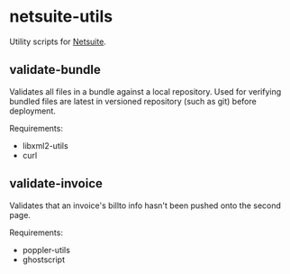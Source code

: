 # netsuite-utils
Utility scripts for [Netsuite](http://www.netsuite.com/).

## validate-bundle
Validates all files in a bundle against a local repository. Used for verifying bundled files are latest in versioned repository (such as git) before deployment.

Requirements:
* libxml2-utils
* curl

## validate-invoice
Validates that an invoice's billto info hasn't been pushed onto the second page.

Requirements:
* poppler-utils
* ghostscript
